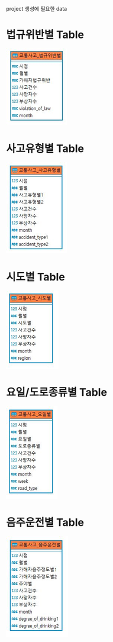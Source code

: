 project 생성에 필요한 data

# 법규위반별 Table
![](./img/%EC%BA%A1%EC%B2%981.JPG)
# 사고유형별 Table
![](./img/%EC%BA%A1%EC%B2%982.JPG)
# 시도별 Table
![](./img/%EC%BA%A1%EC%B2%983.JPG)
# 요일/도로종류별 Table
![](./img/%EC%BA%A1%EC%B2%984.JPG)
# 음주운전별 Table
![](./img/%EC%BA%A1%EC%B2%985.JPG)